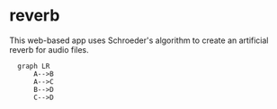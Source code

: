 # reverb

This web-based app uses Schroeder's algorithm to create an artificial reverb for audio files.

```mermaid
  graph LR
      A-->B
      A-->C
      B-->D
      C-->D
```
